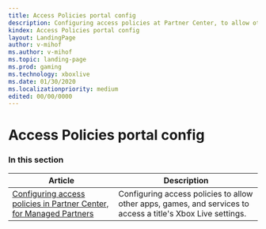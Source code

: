 ```yaml
---
title: Access Policies portal config
description: Configuring access policies at Partner Center, to allow other apps, games, and services to access a title's Xbox Live settings.
kindex: Access Policies portal config
layout: LandingPage
author: v-mihof
ms.author: v-mihof
ms.topic: landing-page
ms.prod: gaming
ms.technology: xboxlive
ms.date: 01/30/2020
ms.localizationpriority: medium
edited: 00/00/0000
---
```


# Access Policies portal config


### In this section

| Article | Description |
|---------|-------------|
| [Configuring access policies in Partner Center, for Managed Partners](live-access-policies-udc.md) | Configuring access policies to allow other apps, games, and services to access a title's Xbox Live settings. |

<!-- {% jumppage its %} -->

